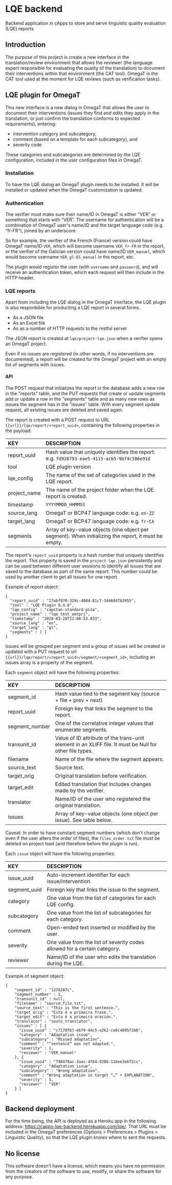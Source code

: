 # LQE backend
Backend application in cApps to store and serve linguistic quality evaluation (LQE) reports

## Introduction 

The purpose of this project is create a new interface in the translation/review environment that allows the reviewer (the language expert responsible for evaluating the quality of the translation) to document their interventions within that environment (the CAT tool). OmegaT is the CAT tool used at the moment for LQE reviews (such as verification tasks).

## LQE plugin for OmegaT 

This new interface is a new dialog in OmegaT that allows the user to document their interventions (issues they find and edits they apply in the translation, or just confirm the translation conforms to expected requirements), entering:

* intervention category and subcategory, 
* comment (based on a template for each subcategory), and
* severity code

These categories and subcategories are determined by the LQE configuration, included in the user configuration files in OmegaT.

### Installation

To have the LQE dialog an OmegaT plugin needs to be installed. It will be installed or updated when the OmegaT customization is updated.

### Authentication

The verifier must make sure their name/ID in OmegaT is either “VER” or something that starts with “VER”. The username for authentication will be a combination of OmegaT user's name/ID and the target language code (e.g. “fr-FR”), joined by an underscore. 

So for example, the verifier of the French (France) version could have OmegaT name/ID `VER`, which will become username `VER_fr-FR` in the report, or the verifier of the Galician version could have name/ID `VER_manuel`, which would become username `VER_gl-ES_manuel` in the report, etc.

The plugin would register the user (with `username` and `password`), and will receive an authentication token, which each request will then include in the HTTP header.

### LQE reports

Apart from including the LQE dialog in the OmegaT interface, the LQE plugin is also responbible for producting a LQE report in several forms.

* As a JSON file
* As an Excel file
* As as a number of HTTP requests to the restful server

The JSON report is created at `lqe/project-lqe.json` when a verifier opens an OmegaT project. 

Even if no issues are registered (in other words, if no interventions are documented), a report will be created for the OmegaT project with an empty list of segments with issues.


#### API

The POST request that initializes the report in the database adds a new row in the "reports" table, and the PUT requests that create or update segments add or update a row in the "segments" table and as many new rows as issues the segment has in the "issues" table. With every segment update request, all existing issues are deleted and saved again.

The report is created with a POST request to URL `{{url}}/lqe/report/<report_uuid>`, containing the following properties in the payload:

| KEY 				| DESCRIPTION |
|:------------------|:---------------------------------|
| report_uuid 		| Hash value that uniquely identifies the report: e.g. `fd928793-eae5-4115-acb5-9bf4c586e91d` |
| tool				| LQE plugin version |
| lqe_config		| The name of the set of categories used in the LQE report. |
| project_name		| The name of the project folder when the LQE report is created. |
| timestamp			| `YYYYMMDD_HHMMSS` |
| source_lang 		| OmegaT or BCP47 language code: e.g. `en-ZZ` |
| target_lang 	 	| OmegaT or BCP47 language code: e.g. `fr-CA` |
| segments			| Array of key-value objects (one object per segment). When initializing the report, it must be empty. |

The report's `report_uuid` property is a hash number that uniquely identifies the report. This property is saved in the `project-lqe.json` persistently and can be used between different user sessions to identify all issues that are saved to the database as part of the same report. This number could be used by another client to get all issues for one report.

Example of report object: 

	{
	  "report_uuid" : "17abf070-329c-4804-81c7-3d4684763955",
	  "tool" : "LQE Plugin 0.4.0",
	  "lqe_config" : "capstan-standard-pisa",
	  "project_name" : "lqe_test_omtprj",
	  "timestamp" : "2020-03-28T12:08:53.833",
	  "source_lang" : "en",
	  "target_lang" : "gl",
	  "segments" : [ ]
	}

Issues will be grouped per segment and a group of issues will be created or updated with a PUT request to url `{{url}}/lqe/report/<report_uuid>/segment/<segment_id>`, including an issues array is a property of the segment.

Each `segment` object will have the following properties:

| KEY 				| DESCRIPTION |
|:------------------|:---------------------------------|
| segment_id 	| Hash value tied to the segment key (source + file + prev + next) |
| report_uuid 	| Foreign key that links the segment to the report. |
| segment_number | One of the correlative integer values that enumerate segments. |
| transunit_id 	| Value of ID attribute of the trans-unit element in an XLIFF file. It must be Null for other file types. |
| filename 		| Name of the file where the segment appears. |
| source_text	| Source text. |
| target_orig	| Original translation before verification. |
| target_edit	| Edited translation that includes changes made by the verifier. |
| translator	| Name/ID of the user who registered the original translation. |
| issues 		| Array of key-value objects (one object per issue). See table below. |

Caveat: In order to have constant segment numbers (which don't change even if the user alters the order of files), the `files_order.txt` file must be deleted on project load (and therefore before the plugin is run).

Each `issue` object will have the following properties:

| KEY 				| DESCRIPTION |
|:------------------|:---------------------------------|
| issue_uuid		| Auto-increment identifier for each issue/intervention. |
| segment_uuid		| Foreign key that links the issue to the segment.  |
| category			| One value from the list of categories for each LQE config. |
| subcategory		| One value from the list of subcategories for each category. |
| comment			| Open-ended text inserted or modified by the user. |
| severity			| One value from the list of severity codes allowed for a certain category. |
| reviewer			| Name/ID of the user who edits the translation during the LQE. |

Example of segment object:

	{
	    "segment_id" : "1276287c",
	    "segment_number" : 1,
	    "transunit_id" : null,
	    "filename" : "source_file.txt",
	    "source_text" : "This is the first sentence.",
	    "target_orig" : "Esta é a primeira frase.",
	    "target_edit" : "Esta é a primeira oración.",
	    "translator" : "souto_translator",
	    "issues" : [ {
	      "issue_uuid" : "c7178fb7-e6f9-44c5-a262-ce6c409571b6",
	      "category" : "Adaptation issue",
	      "subcategory" : "Missed adaptation",
	      "comment" : "“sentence” was not adapted.",
	      "severity" : 1,
	      "reviewer" : "VER_manuel"
	    }, {
	      "issue_uuid" : "798470ac-3aac-4f64-9206-116ee3eb72cc",
	      "category" : "Adaptation issue",
	      "subcategory" : "Wrong adaptation",
	      "comment" : "Wrong adaptation in target “…” + EXPLANATION",
	      "severity" : 5,
	      "reviewer" : "VER"
	    } ]
	}

## Backend deployment

For the time being, the API is deployed as a Heroku app in the following address: https://capps-lqe-backend.herokuapp.com/lqe/. That URL must be included in the OmegaT preferences (Options > Preferences > Plugins > Linguistic Quality), so that the LQE plugin knows where to sent the requests.


## No license

This software doesn’t have a license, which means you have no permission from the creators of the software to use, modify, or share the software for any purpose.
